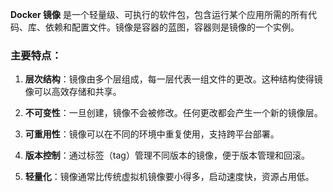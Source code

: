 **Docker 镜像** 是一个轻量级、可执行的软件包，包含运行某个应用所需的所有代码、库、依赖和配置文件。镜像是容器的蓝图，容器则是镜像的一个实例。

### 主要特点：

1. **层次结构**：镜像由多个层组成，每一层代表一组文件的更改。这种结构使得镜像可以高效存储和共享。
    
2. **不可变性**：一旦创建，镜像不会被修改。任何更改都会产生一个新的镜像层。
    
3. **可重用性**：镜像可以在不同的环境中重复使用，支持跨平台部署。
    
4. **版本控制**：通过标签（tag）管理不同版本的镜像，便于版本管理和回滚。
    
5. **轻量化**：镜像通常比传统虚拟机镜像要小得多，启动速度快，资源占用低。
    
